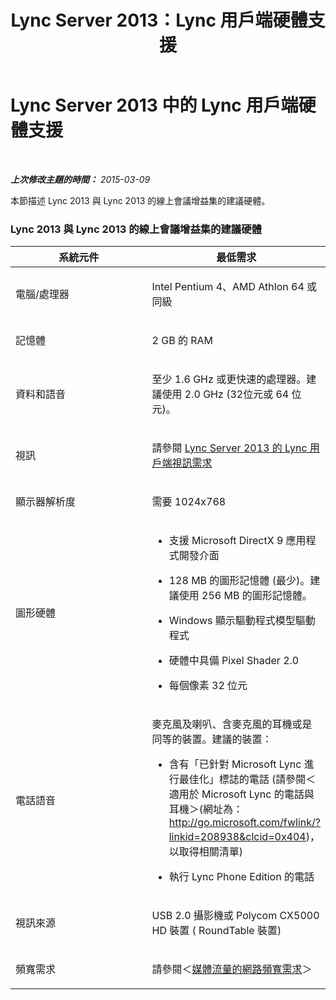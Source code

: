 ﻿---
title: Lync Server 2013：Lync 用戶端硬體支援
TOCTitle: Lync 用戶端硬體支援
ms:assetid: 91b84b67-965c-45c0-808c-bab680a5e10a
ms:mtpsurl: https://technet.microsoft.com/zh-tw/library/JJ688134(v=OCS.15)
ms:contentKeyID: 49890208
ms.date: 08/10/2015
mtps_version: v=OCS.15
ms.translationtype: HT
---

# Lync Server 2013 中的 Lync 用戶端硬體支援

 

_**上次修改主題的時間：** 2015-03-09_

本節描述 Lync 2013 與 Lync 2013 的線上會議增益集的建議硬體。

### Lync 2013 與 Lync 2013 的線上會議增益集的建議硬體

<table>
<colgroup>
<col style="width: 50%" />
<col style="width: 50%" />
</colgroup>
<thead>
<tr class="header">
<th>系統元件</th>
<th>最低需求</th>
</tr>
</thead>
<tbody>
<tr class="odd">
<td><p>電腦/處理器</p></td>
<td><p>Intel Pentium 4、AMD Athlon 64 或同級</p></td>
</tr>
<tr class="even">
<td><p>記憶體</p></td>
<td><p>2 GB 的 RAM</p></td>
</tr>
<tr class="odd">
<td><p>資料和語音</p></td>
<td><p>至少 1.6 GHz 或更快速的處理器。建議使用 2.0 GHz (32位元或 64 位元)。</p></td>
</tr>
<tr class="even">
<td><p>視訊</p></td>
<td><p>請參閱 <a href="lync-server-2013-lync-client-video-requirements.md">Lync Server 2013 的 Lync 用戶端視訊需求</a></p></td>
</tr>
<tr class="odd">
<td><p>顯示器解析度</p></td>
<td><p>需要 1024x768</p></td>
</tr>
<tr class="even">
<td><p>圖形硬體</p></td>
<td><ul>
<li><p>支援 Microsoft DirectX 9 應用程式開發介面</p></li>
<li><p>128 MB 的圖形記憶體 (最少)。建議使用 256 MB 的圖形記憶體。</p></li>
<li><p>Windows 顯示驅動程式模型驅動程式</p></li>
<li><p>硬體中具備 Pixel Shader 2.0</p></li>
<li><p>每個像素 32 位元</p></li>
</ul></td>
</tr>
<tr class="odd">
<td><p>電話語音</p></td>
<td><p>麥克風及喇叭、含麥克風的耳機或是同等的裝置。建議的裝置：</p>
<ul>
<li><p>含有「已針對 Microsoft Lync 進行最佳化」標誌的電話 (請參閱＜適用於 Microsoft Lync 的電話與耳機＞(網址為： <a href="http://go.microsoft.com/fwlink/?linkid=208938%26clcid=0x404" class="uri">http://go.microsoft.com/fwlink/?linkid=208938&amp;clcid=0x404</a>)，以取得相關清單)</p></li>
<li><p>執行 Lync Phone Edition 的電話</p></li>
</ul></td>
</tr>
<tr class="even">
<td><p>視訊來源</p></td>
<td><p>USB 2.0 攝影機或 Polycom CX5000 HD 裝置 ( RoundTable 裝置)</p></td>
</tr>
<tr class="odd">
<td><p>頻寬需求</p></td>
<td><p>請參閱＜<a href="lync-server-2013-network-bandwidth-requirements-for-media-traffic.md">媒體流量的網路頻寬需求</a>＞</p></td>
</tr>
</tbody>
</table>


